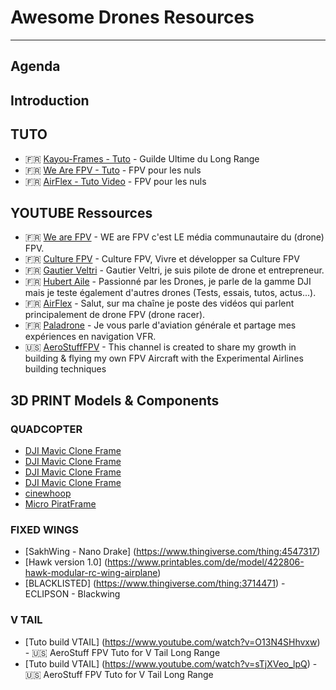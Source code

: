 # Awesome Drones Resources

---

## Agenda

## Introduction

## TUTO
- 🇫🇷 [Kayou-Frames - Tuto](https://guide.kayou-frames.com/Le-Guide-Ultime-du-Long-Range) - Guilde Ultime du Long Range
- 🇫🇷 [We Are FPV - Tuto](https://www.wearefpv.fr/le-drone-fpv-pour-les-nuls/) - FPV pour les nuls
- 🇫🇷 [AirFlex - Tuto Video](https://www.youtube.com/watch?v=gub4dG2LAs4) - FPV pour les nuls


## YOUTUBE Ressources
- 🇫🇷 [We are FPV](https://www.youtube.com/@WearefpvFr) - WE are FPV c'est LE média communautaire du (drone) FPV.
- 🇫🇷 [Culture FPV](https://www.youtube.com/culturefpv) - Culture FPV, Vivre et développer sa Culture FPV
- 🇫🇷 [Gautier Veltri](https://www.youtube.com/gautierveltri) - Gautier Veltri, je suis pilote de drone et entrepreneur. 
- 🇫🇷 [Hubert Aile](https://www.youtube.com/HubertAile) - Passionné par les Drones, je parle de la gamme DJI mais je teste également d'autres drones (Tests, essais, tutos, actus...).
- 🇫🇷 [AirFlex](https://www.youtube.com/@AirFlexfpv) - Salut, sur ma chaîne je poste des vidéos qui parlent principalement de drone FPV (drone racer). 
- 🇫🇷 [Paladrone](https://www.youtube.com/@paladrone) - Je vous parle d'aviation générale et partage mes expériences en navigation VFR.
- 🇺🇸 [AeroStuffFPV](https://www.youtube.com/@AeroStuffFPV) - This channel is created to share my growth in building & flying my own FPV Aircraft with the Experimental Airlines building techniques



## 3D PRINT Models & Components

### QUADCOPTER
- [DJI Mavic Clone Frame](https://www.instructables.com/Printable-Foldable-Quadcopter-DJI-Mavic-Clone-Fram/)
- [DJI Mavic Clone Frame](https://www.thingiverse.com/thing:1904276)
- [DJI Mavic Clone Frame](https://www.thingiverse.com/thing:1940102)
- [DJI Mavic Clone Frame](https://www.thingiverse.com/thing:2004357)
- [cinewhoop](https://www.thingiverse.com/thing:4502805)
- [Micro PiratFrame](https://www.thingiverse.com/thing:4549609)


### FIXED WINGS
- [SakhWing - Nano Drake] (https://www.thingiverse.com/thing:4547317)
- [Hawk version 1.0] (https://www.printables.com/de/model/422806-hawk-modular-rc-wing-airplane)
- [BLACKLISTED] (https://www.thingiverse.com/thing:3714471) - ECLIPSON - Blackwing

### V TAIL
- [Tuto build VTAIL] (https://www.youtube.com/watch?v=O13N4SHhvxw) - 🇺🇸 AeroStuff FPV Tuto for V Tail Long Range
- [Tuto build VTAIL] (https://www.youtube.com/watch?v=sTjXVeo_lpQ) - 🇺🇸 AeroStuff FPV Tuto for V Tail Long Range
